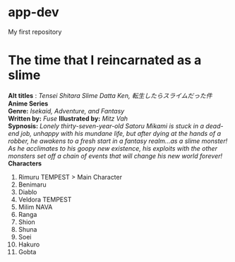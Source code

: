 # app-dev
My first repository
# The time that I reincarnated as a slime  
**Alt titles** : *Tensei Shitara Slime Datta Ken, 転生したらスライムだった件*  
**Anime Series**  
**Genre:** *Isekaid, Adventure, and Fantasy*  
**Written by:** *Fuse* 
**Illustrated by:** *Mitz Vah*  
**Sypnosis:** *Lonely thirty-seven-year-old Satoru Mikami is stuck in a dead-end job, unhappy with his mundane life, but after dying at the hands of a robber, he awakens to a fresh start in a fantasy realm...as a slime monster! As he acclimates to his goopy new existence, his exploits with the other monsters set off a chain of events that will change his new world forever!*  
**Characters**
1. Rimuru TEMPEST > Main Character
2. Benimaru
3. Diablo
4. Veldora TEMPEST
5. Milim NAVA
6. Ranga
7. Shion
8. Shuna
9. Soei
10. Hakuro
11. Gobta

